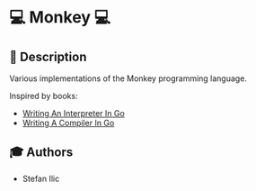 # :computer: Monkey :computer:

## :page_facing_up: Description
Various implementations of the Monkey programming language.

Inspired by books:
 * [Writing An Interpreter In Go](https://interpreterbook.com/)
 * [Writing A Compiler In Go](https://compilerbook.com/)

## :mortar_board: Authors 
* Stefan Ilic
